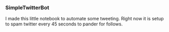 ### SimpleTwitterBot

I made this little notebook to automate some tweeting. Right now it is setup to spam twitter every 45 seconds to pander for follows. 
